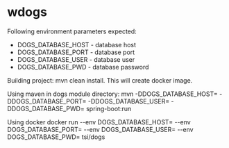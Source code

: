 # wdogs
Following environment parameters expected:
- DOGS_DATABASE_HOST - database host
- DOGS_DATABASE_PORT - database port
- DOGS_DATABASE_USER - database user
- DOGS_DATABASE_PWD  - database password

Building project: mvn clean install. This will create docker image.

Using maven in dogs module directory:
mvn -DDOGS_DATABASE_HOST=<host> -DDOGS_DATABASE_PORT=<port> -DDOGS_DATABASE_USER=<user> -DDOGS_DATABASE_PWD=<pwd> spring-boot:run

Using docker
docker run --env DOGS_DATABASE_HOST=<host> --env DOGS_DATABASE_PORT=<port> --env DOGS_DATABASE_USER=<user> --env DOGS_DATABASE_PWD=<pwd> tsi/dogs

